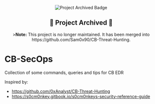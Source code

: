 <div align="center">
  <img src="https://img.shields.io/badge/Project-Archived-red" alt="Project Archived Badge" />
  <h2>🚨 Project Archived 🚨</h2>
  <p>
    ><strong>Note:</strong> This project is no longer maintained. It has been merged into https://github.com/Sam0x90/CB-Threat-Hunting.
  </p>
</div>

# CB-SecOps

Collection of some commands, queries and tips for CB EDR

Inspired by:
- https://github.com/0xAnalyst/CB-Threat-Hunting
- https://s0cm0nkey.gitbook.io/s0cm0nkeys-security-reference-guide
